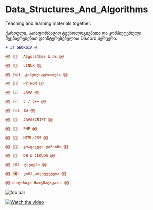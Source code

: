 # Data_Structures_And_Algorithms
Teaching and learning materials together.

ქართული, საინფორმაციო ტექნოლოგიებითა და კომპიუტერული მეცნიერებებით დაინტერესებულთა Discord სერვერი:
<font color="green"><a href="https://discord.gg/tsTm3NX" class="link-success">
  ```diff
+ IT GEORGIA @

@@ [💎]  Algorithms & Ds @@

@@ [🐧]  LINUX @@

@@ [💻]  კიბერუსაფრთხოება @@

@@ [🐍]  PYTHON @@

@@ [☕]  JAVA @@

@@ [⚡]  C / C++ @@

@@ [🔥]  C# @@

@@ [🌟]  JAVASCRIPT @@

@@ [🐘]  PHP @@

@@ [💃]  HTML/CSS @@

@@ [🌆]  გრაფიკული დიზაინი @@

@@ [💭]  DB & CLOUDS @@

@@ [🌐]  ქსელები @@

@@ [🖥]  კომპ_არქიტექტურა @@

@@ 📈⚛ფიზიკა-მათემატიკა⚛📉 @@
```
  </a></font>

<p>
<img src="https://miro.medium.com/max/2550/1*kiUNXcnWEYg7wRI9qeFX_A.png" alt="foo bar" title="train &amp; tracks" />
</p>

[![Watch the video](https://i.imgur.com/vKb2F1B.png)](https://youtu.be/vt5fpE0bzSY)

